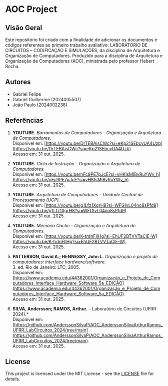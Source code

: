 # AOC Project

## Visão Geral
Este repositório foi criado com a finalidade de adicionar os documentos e códigos referentes ao primeiro trabalho avaliativo: LABORÁTORIO DE CIRCUITOS – CODIFICAÇÃO E SIMULAÇÕES, da disciplina de Arquitetura e Organização de Computadores. Produzido para a disciplina de Arquitetura e Organização de Computadores (AOC), ministrada pelo professor Hebert Rocha.

## Autores
- Gabriel Felipe
- Gabriel Guilherme (2024005507)
- João Paulo (2024002238)




## Referências

1. **YOUTUBE.** *Barramentos de Computadores - Organização e Arquitetura de Computadores.*  
   Disponível em: [https://youtu.be/DrTEBAisCWc?si=eKp21SEbcyUA4Uzb](https://youtu.be/DrTEBAisCWc?si=eKp21SEbcyUA4Uzb).  
   Acesso em: 31 out. 2025.

2. **YOUTUBE.** *Ciclo de Instrução - Organização e Arquitetura de Computadores.*  
   Disponível em: [https://youtu.be/nFc9PE7pJcE?si=vHKIsMlBvRuYWv_h](https://youtu.be/nFc9PE7pJcE?si=vHKIsMlBvRuYWv_h).  
   Acesso em: 31 out. 2025.

3. **YOUTUBE.** *Arquitetura de Computadores - Unidade Central de Processamento (UCP).*  
   Disponível em: [https://youtu.be/g1Lfz1XgrH8?si=WFGIvL04no8sPfd9](https://youtu.be/g1Lfz1XgrH8?si=WFGIvL04no8sPfd9).  
   Acesso em: 31 out. 2025.

4. **YOUTUBE.** *Memória Cache - Organização e Arquitetura de Computadores.*  
   Disponível em: [https://youtu.be/K-trdnFIlHg?si=EhUF2BTVVTaClE-W](https://youtu.be/K-trdnFIlHg?si=EhUF2BTVVTaClE-W).  
   Acesso em: 31 out. 2025.

5. **PATTERSON, David A.; HENNESSY, John L.** *Organização e projeto de computadores: interface hardware/software.*  
   3. ed. Rio de Janeiro: LTC, 2005.  
   Disponível em: [https://www.academia.edu/44362001/Organização_e_Projeto_de_Computadores_Interface_Hardware_Software_5a_EDIÇÃO](https://www.academia.edu/44362001/Organização_e_Projeto_de_Computadores_Interface_Hardware_Software_5a_EDIÇÃO).  
   Acesso em: 31 out. 2025.

6. **SILVA, Andersson; RAMOS, Arthur.**  – Laboratório de Circuitos (UFRR 2024).*  
   Disponível em: [https://github.com/AnderssonSilvaP/AOC_AnderssonSilvaArthurRamos_UFRR_LabCircuitos_2024/tree/main](https://github.com/AnderssonSilvaP/AOC_AnderssonSilvaArthurRamos_UFRR_LabCircuitos_2024/tree/main).  
   Acesso em: 31 out. 2025.


## License
This project is licensed under the MIT License - see the [LICENSE](LICENSE) file for details.
